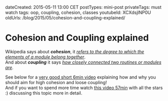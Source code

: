 dateCreated: 2015-05-11 13:00 CET
postTypes: mini-post
privateTags: must watch
tags: oop, coupling, cohesion, classes 
youtubeId: XCXdsjINP0U
oldUrls: /blog/2015/05/cohesion-and-coupling-explained/

# Cohesion and Coupling explained

Wikipedia says about ***cohesion***, it [*refers to the degree to which the elements of a module belong together*][cohesion].  
And about ***coupling*** it says [*how closely connected two routines or modules are*][coupling].

See below for a [very good short 6min video][58] explaining how and why you should aim for high cohesion and loose coupling!  
And if you want to spend more time watch [this video 57min][59] with all the stars :) discussing this topic more in detail.

[58]: https://www.youtube.com/watch?v=XCXdsjINP0U
[59]: https://www.youtube.com/watch?v=hd0v72pD1MI
[cohesion]: https://en.wikipedia.org/wiki/Cohesion_(computer_science)
[coupling]: https://en.wikipedia.org/wiki/Coupling_(computer_programming)

